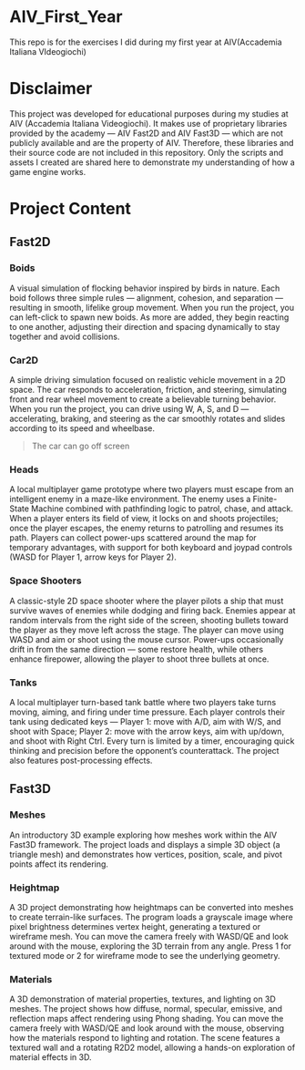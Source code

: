 # AIV_First_Year
This repo is for the exercises I did during my first year at AIV(Accademia Italiana VIdeogiochi)
# Disclaimer
This project was developed for educational purposes during my studies at AIV (Accademia Italiana Videogiochi).
It makes use of proprietary libraries provided by the academy — AIV Fast2D and AIV Fast3D — which are not publicly available and are the property of AIV.
Therefore, these libraries and their source code are not included in this repository.
Only the scripts and assets I created are shared here to demonstrate my understanding of how a game engine works.
# Project Content
## Fast2D
### Boids
A visual simulation of flocking behavior inspired by birds in nature.
Each boid follows three simple rules — alignment, cohesion, and separation — resulting in smooth, lifelike group movement.
When you run the project, you can left-click to spawn new boids. As more are added, they begin reacting to one another, adjusting their direction and spacing dynamically to stay together and avoid collisions.
### Car2D
A simple driving simulation focused on realistic vehicle movement in a 2D space.
The car responds to acceleration, friction, and steering, simulating front and rear wheel movement to create a believable turning behavior.
When you run the project, you can drive using W, A, S, and D — accelerating, braking, and steering as the car smoothly rotates and slides according to its speed and wheelbase.
>The car can go off screen
### Heads
A local multiplayer game prototype where two players must escape from an intelligent enemy in a maze-like environment.
The enemy uses a Finite-State Machine combined with pathfinding logic to patrol, chase, and attack. When a player enters its field of view, it locks on and shoots projectiles; once the player escapes, the enemy returns to patrolling and resumes its path.
Players can collect power-ups scattered around the map for temporary advantages, with support for both keyboard and joypad controls (WASD for Player 1, arrow keys for Player 2).
### Space Shooters
A classic-style 2D space shooter where the player pilots a ship that must survive waves of enemies while dodging and firing back.
Enemies appear at random intervals from the right side of the screen, shooting bullets toward the player as they move left across the stage.
The player can move using WASD and aim or shoot using the mouse cursor. Power-ups occasionally drift in from the same direction — some restore health, while others enhance firepower, allowing the player to shoot three bullets at once.
### Tanks
A local multiplayer turn-based tank battle where two players take turns moving, aiming, and firing under time pressure.
Each player controls their tank using dedicated keys — Player 1: move with A/D, aim with W/S, and shoot with Space; Player 2: move with the arrow keys, aim with up/down, and shoot with Right Ctrl.
Every turn is limited by a timer, encouraging quick thinking and precision before the opponent’s counterattack. The project also features post-processing effects.
## Fast3D
### Meshes
An introductory 3D example exploring how meshes work within the AIV Fast3D framework.
The project loads and displays a simple 3D object (a triangle mesh) and demonstrates how vertices, position, scale, and pivot points affect its rendering.
### Heightmap
A 3D project demonstrating how heightmaps can be converted into meshes to create terrain-like surfaces.
The program loads a grayscale image where pixel brightness determines vertex height, generating a textured or wireframe mesh.
You can move the camera freely with WASD/QE and look around with the mouse, exploring the 3D terrain from any angle. Press 1 for textured mode or 2 for wireframe mode to see the underlying geometry.
### Materials
A 3D demonstration of material properties, textures, and lighting on 3D meshes.
The project shows how diffuse, normal, specular, emissive, and reflection maps affect rendering using Phong shading.
You can move the camera freely with WASD/QE and look around with the mouse, observing how the materials respond to lighting and rotation. The scene features a textured wall and a rotating R2D2 model, allowing a hands-on exploration of material effects in 3D.
